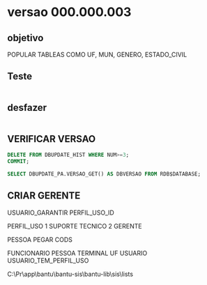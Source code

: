 # versao 000.000.003

## objetivo

POPULAR TABLEAS COMO UF, MUN, GENERO, ESTADO_CIVIL

## Teste

```SQL
```

## desfazer

```SQL
```

## VERIFICAR VERSAO

```SQL
DELETE FROM DBUPDATE_HIST WHERE NUM>=3;
COMMIT;

SELECT DBUPDATE_PA.VERSAO_GET() AS DBVERSAO FROM RDB$DATABASE;

```
## CRIAR GERENTE

USUARIO_GARANTIR
PERFIL_USO_ID


PERFIL_USO
1 SUPORTE TECNICO
2 GERENTE

PESSOA PEGAR CODS

FUNCIONARIO
PESSOA
TERMINAL
UF
USUARIO
USUARIO_TEM_PERFIL_USO


C:\Pr\app\bantu\bantu-sis\bantu-lib\sis\lists


